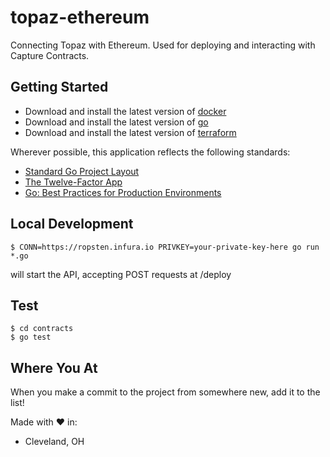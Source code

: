 # topaz-ethereum

Connecting Topaz with Ethereum. Used for deploying and interacting with Capture Contracts.

## Getting Started

* Download and install the latest version of [docker](https://www.docker.com/get-started)
* Download and install the latest version of [go](https://golang.org/dl/)
* Download and install the latest version of [terraform](https://terraform.io)

Wherever possible, this application reflects the following standards:

* [Standard Go Project Layout](https://github.com/golang-standards/project-layout)
* [The Twelve-Factor App](https://12factor.net/)
* [Go: Best Practices for Production Environments](https://peter.bourgon.org/go-in-production/)

## Local Development

```
$ CONN=https://ropsten.infura.io PRIVKEY=your-private-key-here go run *.go
```

will start the API, accepting POST requests at /deploy

## Test

```
$ cd contracts
$ go test
```

## Where You At

When you make a commit to the project from somewhere new, add it to the list!

Made with :heart: in:
* Cleveland, OH
